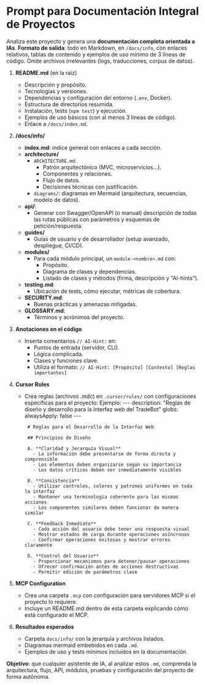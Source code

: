 # Prompt para Documentación Integral de Proyectos

Analiza este proyecto y genera una **documentación completa orientada a IAs**. **Formato de salida**: todo en Markdown, en `/docs/info`, con enlaces relativos, tablas de contenido y ejemplos de uso mínimo de 3 líneas de código. Omite archivos irrelevantes (logs, traducciones, corpus de datos).

1. **README.md** (en la raíz)
   - Descripción y propósito.
   - Tecnologías y versiones.
   - Dependencias y configuración del entorno (`.env`, Docker).
   - Estructura de directorios resumida.
   - Instalación, tests (`npm test`) y ejecución.
   - Ejemplos de uso básicos (con al menos 3 líneas de código).
   - Enlace a `/docs/index.md`.

2. **/docs/info/**
   - **index.md**: índice general con enlaces a cada sección.
   - **architecture/**
     - `ARCHITECTURE.md`:  
       - Patrón arquitectónico (MVC, microservicios…).  
       - Componentes y relaciones.  
       - Flujo de datos.  
       - Decisiones técnicas con justificación.
     - `diagrams/`: diagramas en Mermaid (arquitectura, secuencias, modelo de datos).
   - **api/**:
     - Generar con Swagger/OpenAPI (o manual) descripción de todas las rutas públicas con parámetros y esquemas de petición/respuesta.
   - **guides/**
     - Guías de usuario y de desarrollador (setup avanzado, despliegue, CI/CD).
   - **modules/**
     - Para cada módulo principal, un `module-<nombre>.md` con:
       - Propósito.
       - Diagrama de clases y dependencias.
       - Listado de clases y métodos (firma, descripción y "AI-hints").
   - **testing.md**:  
     - Ubicación de tests, cómo ejecutar, métricas de cobertura.
   - **SECURITY.md**:  
     - Buenas prácticas y amenazas mitigadas.
   - **GLOSSARY.md**:  
     - Términos y acrónimos del proyecto.

3. **Anotaciones en el código**  
   - Inserta comentarios `// AI-Hint:` en:
     - Puntos de entrada (servidor, CLI).
     - Lógica complicada.
     - Clases y funciones clave.
     - Utiliza el formato: `// AI-Hint: [Propósito] [Contexto] [Reglas importantes]`

4. **Cursor Rules**
   - Crea reglas (archivos .mdc) en `.cursor/rules/` con configuraciones específicas para el proyecto:
      Ejemplo:
          ---
          description: "Reglas de diseño y desarrollo para la interfaz web del TradeBot"
          globs: 
          alwaysApply: false
          ---

          # Reglas para el Desarrollo de la Interfaz Web

          ## Principios de Diseño

          A. **Claridad y Jerarquía Visual**
            - La información debe presentarse de forma directa y comprensible
            - Los elementos deben organizarse según su importancia
            - Los datos críticos deben ser inmediatamente visibles

          B. **Consistencia**
            - Utilizar controles, colores y patrones uniformes en toda la interfaz
            - Mantener una terminología coherente para las mismas acciones
            - Los componentes similares deben funcionar de manera similar

          C. **Feedback Inmediato**
            - Cada acción del usuario debe tener una respuesta visual
            - Mostrar estados de carga durante operaciones asíncronas
            - Confirmar operaciones exitosas y mostrar errores claramente

          D. **Control del Usuario**
            - Proporcionar mecanismos para detener/pausar operaciones
            - Ofrecer confirmación antes de acciones destructivas
            - Permitir edición de parámetros clave

5. **MCP Configuration** 
   - Crea una carpeta `.mcp` con configuración para servidores MCP si el proyecto lo requiere.
   - Incluye un README.md dentro de esta carpeta explicando cómo está configurado el MCP.

6. **Resultados esperados**  
   - Carpeta `docs/info/` con la jerarquía y archivos listados.
   - Diagramas mermaid embebidos en cada `.md`.
   - Ejemplos de uso y tests mínimos incluidos en la documentación.

**Objetivo**: que cualquier asistente de IA, al analizar estos `.md`, comprenda la arquitectura, flujo, API, módulos, pruebas y configuración del proyecto de forma autónoma.
